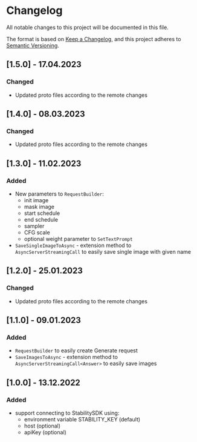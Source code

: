 # Changelog
All notable changes to this project will be documented in this file.

The format is based on [Keep a Changelog](https://keepachangelog.com/en/1.0.0/),
and this project adheres to [Semantic Versioning](https://semver.org/spec/v2.0.0.html).

## [1.5.0] - 17.04.2023

### Changed
- Updated proto files according to the remote changes

## [1.4.0] - 08.03.2023

### Changed
- Updated proto files according to the remote changes

## [1.3.0] - 11.02.2023

### Added
- New parameters to `RequestBuilder`:
  - init image
  - mask image
  - start schedule
  - end schedule
  - sampler
  - CFG scale
  - optional weight parameter to `SetTextPrompt`
- `SaveSingleImageToAsync` - extension method to `AsyncServerStreamingCall` to easily save single image with given name

## [1.2.0] - 25.01.2023

### Changed
- Updated proto files according to the remote changes

## [1.1.0] - 09.01.2023

### Added
- `RequestBuilder` to easily create Generate request
- `SaveImagesToAsync` - extension method to `AsyncServerStreamingCall<Answer>` to easily save images  

## [1.0.0] - 13.12.2022

### Added
- support connecting to StabilitySDK using:
  - environment variable STABILITY_KEY (default)
  - host (optional)
  - apiKey (optional)
